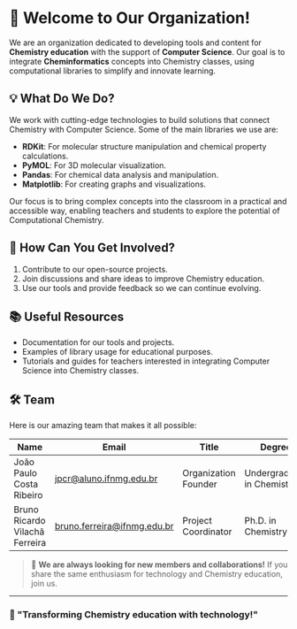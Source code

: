 # 👋 Welcome to Our Organization!  

We are an organization dedicated to developing tools and content for **Chemistry education** with the support of **Computer Science**. Our goal is to integrate **Cheminformatics** concepts into Chemistry classes, using computational libraries to simplify and innovate learning.

## 💡 What Do We Do?  
We work with cutting-edge technologies to build solutions that connect Chemistry with Computer Science. Some of the main libraries we use are:  
- **RDKit**: For molecular structure manipulation and chemical property calculations.  
- **PyMOL**: For 3D molecular visualization.  
- **Pandas**: For chemical data analysis and manipulation.  
- **Matplotlib**: For creating graphs and visualizations.  

Our focus is to bring complex concepts into the classroom in a practical and accessible way, enabling teachers and students to explore the potential of Computational Chemistry.

## 🌟 How Can You Get Involved?  
1. Contribute to our open-source projects.  
2. Join discussions and share ideas to improve Chemistry education.  
3. Use our tools and provide feedback so we can continue evolving.  

## 📚 Useful Resources  
- Documentation for our tools and projects.  
- Examples of library usage for educational purposes.  
- Tutorials and guides for teachers interested in integrating Computer Science into Chemistry classes.  

## 🛠 Team  
Here is our amazing team that makes it all possible:  

| Name                | Email                     | Title                          | Degree             |
|---------------------|---------------------------|--------------------------------|--------------------|
| João Paulo Costa Ribeiro    | jpcr@aluno.ifnmg.edu.br         | Organization Founder                     | Undergraduate in Chemistry|
| Bruno Ricardo Vilachã Ferreira     | bruno.ferreira@ifnmg.edu.br           | Project Coordinator       | Ph.D. in Chemistry|



> 🌟 **We are always looking for new members and collaborations!** If you share the same enthusiasm for technology and Chemistry education, join us.  

---

### 🚀 "Transforming Chemistry education with technology!"

